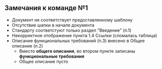 ## Замечания к команде №1

- Документ не соответствует предоставленному шаблону
- Отсутствие шапки в начале документа
- Стандарту соответстуют только раздел "Введение" (п.1)
- Некорректное отображение пункта 1.4 Ссылки (сломалась таблица)
- Описание функциональных требований (п.3) внесено в Общее описание (п.2)
  - Вместо **общего описания**, во втором пункте записаны **функциональные требования**
  - Общее описание пусто
